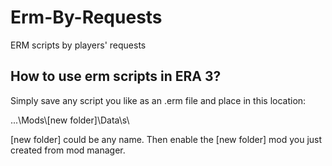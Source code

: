 # Erm-By-Requests
ERM scripts by players' requests

## **How to use erm scripts in ERA 3?**

Simply save any script you like as an .erm file and place in this location:

...\Mods\\[new folder]\Data\s\

[new folder] could be any name. Then enable the [new folder] mod you just created from mod manager.

